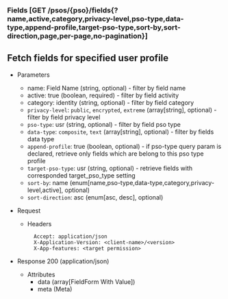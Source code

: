 ### Fields [GET /psos/{pso}/fields{?name,active,category,privacy-level,pso-type,data-type,append-profile,target-pso-type,sort-by,sort-direction,page,per-page,no-pagination}]

## **Fetch fields for specified user profile**

+ Parameters
    + name: Field Name (string, optional) - filter by field name
    + active: true (boolean, required) - filter by field activity
    + category: identity (string, optional) - filter by field category
    + `privacy-level`: `public`, `encrypted`, `extreme` (array[string], optional) - filter by field privacy level
    + `pso-type`: usr (string, optional) - filter by field pso type
    + `data-type`: `composite`, `text` (array[string], optional) - filter by fields data type
    + `append-profile`: true  (boolean, optional) - if pso-type query param is declared, retrieve only fields which are belong to this pso type profile
    + `target-pso-type`: usr (string, optional) - retrieve fields with corresponded target_pso_type setting
    + `sort-by`: name (enum[name,pso-type,data-type,category,privacy-level,active], optional)
    + `sort-direction`: asc (enum[asc, desc], optional)    

+ Request
    + Headers
    
            Accept: application/json
            X-Application-Version: <client-name>/<version>
            X-App-features: <target permission>

+ Response 200 (application/json)
    + Attributes
        + data (array[FieldForm With Value])
        + meta (Meta)

<!-- include(../error_responses.md) -->